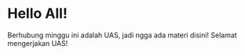 # Hello All!

Berhubung minggu ini adalah UAS, jadi ngga ada materi disini! Selamat mengerjakan UAS!